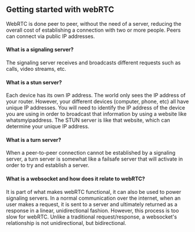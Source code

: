 ## Getting started with webRTC

WebRTC is done peer to peer, without the need of a server, reducing the overall cost of establishing a connection with two or more people. Peers can connect via public IP addresses.

#### What is a signaling server?

The signaling server receives and broadcasts different requests such as calls, video streams, etc.

#### What is a stun server?

Each device has its own IP address. The world only sees the IP address of your router. However, your different devices (computer, phone, etc) all have unique IP addresses. You will need to identify the IP address of the device you are using in order to broadcast that information by using a website like whatsmyipaddress. The STUN server is like that website, which can determine your unique IP address.

#### What is a turn server?

When a peer-to-peer connection cannot be established by a signaling server, a turn server is somewhat like a failsafe server that will activate in order to try and establish a server.

#### What is a websocket and how does it relate to webRTC?

It is part of what makes webRTC functional, it can also be used to power signaling servers. In a normal communication over the internet, when an user makes a request, it is sent to a server and ultimately returned as a response in a linear, unidirectional fashion. However, this process is too slow for webRTC. Unlike a traditional request/response, a websocket's relationship is not unidirectional, but bidirectional.
